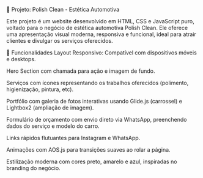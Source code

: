 💼 Projeto: Polish Clean - Estética Automotiva

Este projeto é um website desenvolvido em HTML, CSS e JavaScript puro, voltado para o negócio de estética automotiva Polish Clean. Ele oferece uma apresentação visual moderna, responsiva e funcional, ideal para atrair clientes e divulgar os serviços oferecidos.

🎯 Funcionalidades
Layout Responsivo: Compatível com dispositivos móveis e desktops.

Hero Section com chamada para ação e imagem de fundo.

Serviços com ícones representando os trabalhos oferecidos (polimento, higienização, pintura, etc).

Portfólio com galeria de fotos interativas usando Glide.js (carrossel) e Lightbox2 (ampliação de imagem).

Formulário de orçamento com envio direto via WhatsApp, preenchendo dados do serviço e modelo do carro.

Links rápidos flutuantes para Instagram e WhatsApp.

Animações com AOS.js para transições suaves ao rolar a página.

Estilização moderna com cores preto, amarelo e azul, inspiradas no branding do negócio.
